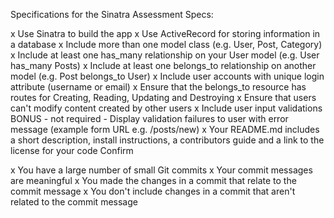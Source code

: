 Specifications for the Sinatra Assessment
Specs:

x Use Sinatra to build the app
x Use ActiveRecord for storing information in a database
x Include more than one model class (e.g. User, Post, Category)
x Include at least one has_many relationship on your User model (e.g. User has_many Posts)
x Include at least one belongs_to relationship on another model (e.g. Post belongs_to User)
x Include user accounts with unique login attribute (username or email)
x Ensure that the belongs_to resource has routes for Creating, Reading, Updating and Destroying
x Ensure that users can't modify content created by other users
x Include user input validations
 BONUS - not required - Display validation failures to user with error message (example form URL e.g. /posts/new)
x Your README.md includes a short description, install instructions, a contributors guide and a link to the license for your code
Confirm

 x You have a large number of small Git commits
 x Your commit messages are meaningful
 x You made the changes in a commit that relate to the commit message
 x You don't include changes in a commit that aren't related to the commit message

